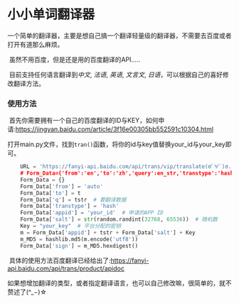# 小小单词翻译器

​	一个简单的翻译器，主要是想自己搞一个翻译轻量级的翻译器，不需要去百度或者打开有道那么麻烦。

​	虽然不用百度，但是还是用的百度翻译的API.....

​	目前支持任何语言翻译到*中文*, *法语*, *英语*, *文言文*, *日语*，可以根据自己的喜好修改翻译方法。



### 使用方法

​	首先你需要拥有一个自己的百度翻译的ID与KEY，如何申请:https://jingyan.baidu.com/article/3f16e00305bb552591c10304.html

​	打开main.py文件，找到`tran()`函数，将你的id与key值替换your_id与your_key即可。

```python
	URL = 'https://fanyi-api.baidu.com/api/trans/vip/translate(σﾟ∀ﾟ)σ..:*☆哎哟不错哦
    # Form_Data={'from':'en','to':'zh','query':en_str,'transtype':'hash'}
    Form_Data = {}
    Form_Data['from'] = 'auto'
    Form_Data['to'] = t
    Form_Data['q'] = tstr  # 要翻译数据
    Form_Data['transtype'] = 'hash'
    Form_Data['appid'] = 'your_id'  # 申请的APP ID
    Form_Data['salt'] = str(random.randint(32768, 65536))  # 随机数
    Key = "your_key"  # 平台分配的密钥
    m = Form_Data['appid'] + tstr + Form_Data['salt'] + Key
    m_MD5 = hashlib.md5(m.encode('utf8'))
    Form_Data['sign'] = m_MD5.hexdigest()
```

​	具体的使用方法百度翻译已经给出了:https://fanyi-api.baidu.com/api/trans/product/apidoc

​	如果想增加翻译的类型，或者指定翻译语言，也可以自己修改嘛，很简单的，就不赘述了(^_−)☆
